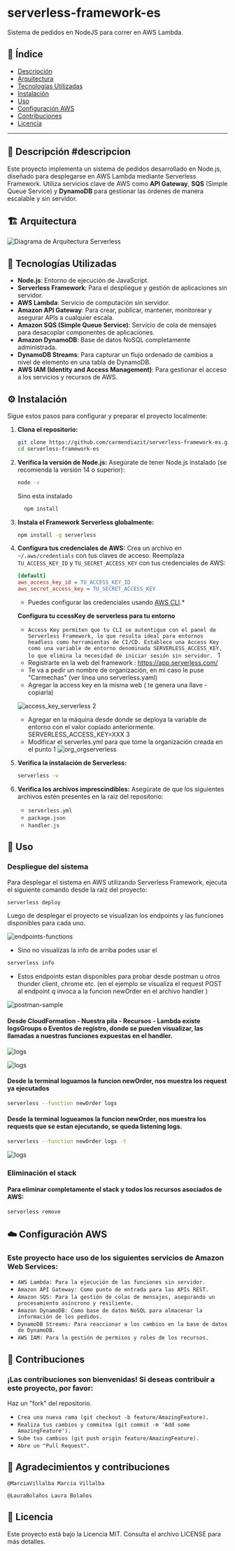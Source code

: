 # serverless-framework-es


Sistema de pedidos en NodeJS para correr en AWS Lambda.

## 📄 Índice

- [Descripción](#descripción)
- [Arquitectura](#arquitectura) 
- [Tecnologías Utilizadas](#tecnologías-utilizadas)
- [Instalación](#instalación)
- [Uso](#uso)
- [Configuración AWS](#configuración-aws)
- [Contribuciones](#contribuciones)
- [Licencia](#licencia)

---

## 📝 Descripción #descripcion

Este proyecto implementa un sistema de pedidos desarrollado en Node.js, diseñado para desplegarse en AWS Lambda mediante Serverless Framework. Utiliza servicios clave de AWS como **API Gateway**, **SQS** (Simple Queue Service) y **DynamoDB** para gestionar las órdenes de manera escalable y sin servidor.

## 🏗️ Arquitectura


![Diagrama de Arquitectura Serverless](assets/architecture-diagram.png)



## 🚀 Tecnologías Utilizadas

* **Node.js**: Entorno de ejecución de JavaScript.
* **Serverless Framework**: Para el despliegue y gestión de aplicaciones sin servidor.
* **AWS Lambda**: Servicio de computación sin servidor.
* **Amazon API Gateway**: Para crear, publicar, mantener, monitorear y asegurar APIs a cualquier escala.
* **Amazon SQS (Simple Queue Service)**: Servicio de cola de mensajes para desacoplar componentes de aplicaciones.
* **Amazon DynamoDB**: Base de datos NoSQL completamente administrada.
* **DynamoDB Streams**: Para capturar un flujo ordenado de cambios a nivel de elemento en una tabla de DynamoDB.
* **AWS IAM (Identity and Access Management)**: Para gestionar el acceso a los servicios y recursos de AWS.

## ⚙️ Instalación

Sigue estos pasos para configurar y preparar el proyecto localmente:

1.  **Clona el repositorio:**

    ```bash
    git clone https://github.com/carmendiazit/serverless-framework-es.git
    cd serverless-framework-es
    ```

2.  **Verifica la versión de Node.js:**
    Asegúrate de tener Node.js instalado (se recomienda la versión 14 o superior):

    ```bash
    node -v
    ```
    Sino esta instalado 
    ```bash 
      npm install 

3.  **Instala el Framework Serverless globalmente:**

    ```bash
    npm install -g serverless
    ```

4.  **Configura tus credenciales de AWS:**
    Crea un archivo en `~/.aws/credentials` con tus claves de acceso. Reemplaza `TU_ACCESS_KEY_ID` y `TU_SECRET_ACCESS_KEY` con tus credenciales de AWS:

    ```ini
    [default]
    aws_access_key_id = TU_ACCESS_KEY_ID
    aws_secret_access_key = TU_SECRET_ACCESS_KEY
    ```

    * Puedes configurar las credenciales usando [AWS CLI](https://aws.amazon.com/cli/).*
    
    **Configura tu ccessKey de serverless para tu entorno**
    * `Access Key permiten que tu CLI se autentique con el panel de Serverless Framework, lo que resulta ideal para entornos headless como herramientas de CI/CD. Establece una Access Key como una variable de entorno denominada SERVERLESS_ACCESS_KEY, lo que elimina la necesidad de iniciar sesión sin servidor. `
    1
    - Registrarte en la web del framework : https://app.serverless.com/
    - Te va a pedir un nombre de organización, en mi caso le puse "Carmechas" (ver linea uno serverless.yaml)
    - Agregar la access key en la misma web ( te genera una llave - copiarla)
   
    ![access_key_serverless](assets/accesskeyServerless.png) 
    2
    - Agregar en la máquina desde donde se deploya la variable de entorno con el valor copiado anteriormente.
    SERVERLESS_ACCESS_KEY=XXX
    3
    - Modificar el serverles.yml para que tome la organización creada en el punto 1
     ![org_orgserverless](assets/org.png) 

5.  **Verifica la instalación de Serverless:**

    ```bash
    serverless -v
    ```

6.  **Verifica los archivos imprescindibles:**
    Asegúrate de que los siguientes archivos estén presentes en la raíz del repositorio:
    * `serverless.yml`
    * `package.json`
    * `handler.js`

## 🚀 Uso

### Despliegue del sistema

Para desplegar el sistema en AWS utilizando Serverless Framework, ejecuta el siguiente comando desde la raíz del proyecto:

```bash
serverless deploy
```
Luego de desplegar el proyecto se visualizan los endpoints y las funciones disponibles para cada uno.

![endpoints-functions](assets/endpoints-functions.png)


- Sino no visualizas la info de arriba podes usar el 
```bash
serverless info
```
- Estos endpoints estan disponibles para probar desde postman u otros thunder client, chrome etc.
(en el ejemplo se visualiza el request POST al endpoint q invoca a la funcion newOrder en el archivo handler )

![postman-sample](assets/postman-sample.png)


#### Desde CloudFormation - Nuestra pila - Recursos - Lambda  existe logsGroups o Eventos de registro, donde se pueden visualizar, las llamadas a nuestras funciones expuestas en el handler.

![logs](assets/monitoreo.png)


![logs](assets/eventos-registro.png)


#### Desde la terminal loguamos la funcion  newOrder, nos muestra los request ya ejecutados
```bash
serverless --function newOrder logs 

```



#### Desde la terminal logueamos la funcion  newOrder, nos muestra los requests que se estan ejecutando, se queda listening logs.
```bash
serverless --function newOrder logs -t
```
![logs](assets/logs_t.png)

### Eliminación el stack 
#### Para eliminar completamente el stack y todos los recursos asociados de AWS:
```bash
serverless remove
```
## ☁️ Configuración AWS
### Este proyecto hace uso de los siguientes servicios de Amazon Web Services:

* `AWS Lambda: Para la ejecución de las funciones sin servidor.`
* `Amazon API Gateway: Como punto de entrada para las APIs REST.`
* `Amazon SQS: Para la gestión de colas de mensajes, asegurando un procesamiento asíncrono y resiliente.`
* `Amazon DynamoDB: Como base de datos NoSQL para almacenar la información de los pedidos.`
* `DynamoDB Streams: Para reaccionar a los cambios en la base de datos de DynamoDB.`
* `AWS IAM: Para la gestión de permisos y roles de los recursos.`

## 🤝 Contribuciones
### ¡Las contribuciones son bienvenidas! Si deseas contribuir a este proyecto, por favor:

Haz un "fork" del repositorio.
* `Crea una nueva rama (git checkout -b feature/AmazingFeature).`
* `Realiza tus cambios y commitea (git commit -m 'Add some AmazingFeature').`
* `Sube tus cambios (git push origin feature/AmazingFeature).`
* `Abre un "Pull Request".`

## 🤝 Agradecimientos y contribuciones 

`@MarciaVillalba Marcia Villalba`

`@LauraBolaños Laura Bolaños`

## 📄 Licencia
Este proyecto está bajo la Licencia MIT. Consulta el archivo LICENSE para más detalles.


